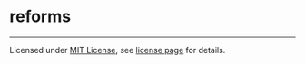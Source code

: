 # reforms
---
Licensed under [MIT License](http://en.wikipedia.org/wiki/MIT_License), see [license page](https://github.com/shower/shower/wiki/MIT-License) for details.

